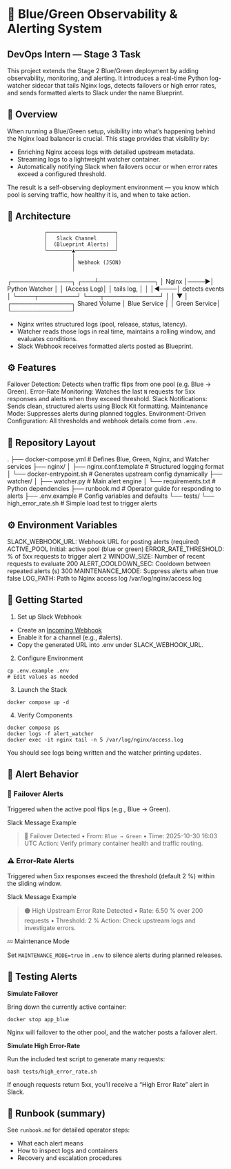 # 🚨 Blue/Green Observability & Alerting System
## DevOps Intern — Stage 3 Task

This project extends the Stage 2 Blue/Green deployment by adding observability, monitoring, and alerting.
It introduces a real-time Python log-watcher sidecar that tails Nginx logs, detects failovers or high error rates, and sends formatted alerts to Slack under the name Blueprint.

## 🧭 Overview

When running a Blue/Green setup, visibility into what’s happening behind the Nginx load balancer is crucial.
This stage provides that visibility by:
- Enriching Nginx access logs with detailed upstream metadata.
- Streaming logs to a lightweight watcher container.
- Automatically notifying Slack when failovers occur or when error rates exceed a configured threshold.

The result is a self-observing deployment environment — you know which pool is serving traffic, how healthy it is, and when to take action.

## 🧱 Architecture
                ┌──────────────────────┐
                │   Slack Channel      │
                │  (Blueprint Alerts)  │
                └────────▲─────────────┘
                         │
                         │ Webhook (JSON)
                         │
┌──────────────┐     ┌───┴─────────────┐
│   Nginx      │────▶│ Python Watcher  │
│  (Access Log)│     │  tails log,     │
│              │◀────│  detects events │
└────┬─────────┘     └───┬─────────────┘
     │                   │
     ▼                   │
┌──────────────┐    Shared Volume
│ Blue Service │
│ Green Service│
└──────────────┘

- Nginx writes structured logs (pool, release, status, latency).
- Watcher reads those logs in real time, maintains a rolling window, and evaluates conditions.
- Slack Webhook receives formatted alerts posted as Blueprint.

## ⚙️ Features
Failover Detection:	Detects when traffic flips from one pool (e.g. Blue → Green).
Error-Rate Monitoring:	Watches the last `N` requests for 5xx responses and alerts when they exceed threshold.
Slack Notifications:	Sends clean, structured alerts using Block Kit formatting.
Maintenance Mode:	Suppresses alerts during planned toggles.
Environment-Driven Configuration:	All thresholds and webhook details come from `.env`.

## 📁 Repository Layout
.
├── docker-compose.yml        # Defines Blue, Green, Nginx, and Watcher services
├── nginx/
│   ├── nginx.conf.template   # Structured logging format
│   └── docker-entrypoint.sh  # Generates upstream config dynamically
├── watcher/
│   ├── watcher.py            # Main alert engine
│   └── requirements.txt      # Python dependencies
├── runbook.md                # Operator guide for responding to alerts
├── .env.example              # Config variables and defaults
└── tests/
    └── high_error_rate.sh    # Simple load test to trigger alerts

## ⚙️ Environment Variables

SLACK_WEBHOOK_URL:  Webhook URL for posting alerts	(required)
ACTIVE_POOL	Initial:    active pool (blue or green)
ERROR_RATE_THRESHOLD:   % of 5xx requests to trigger alert	2
WINDOW_SIZE:	Number of recent requests to evaluate	200
ALERT_COOLDOWN_SEC:	Cooldown between repeated alerts (s)	300
MAINTENANCE_MODE:	Suppress alerts when true	false
LOG_PATH:	Path to Nginx access log	/var/log/nginx/access.log

## 🚀 Getting Started

1. Set up Slack Webhook

- Create an [Incoming Webhook](https://api.slack.com/apps)
- Enable it for a channel (e.g., #alerts).
- Copy the generated URL into .env under SLACK_WEBHOOK_URL.

2. Configure Environment
```
cp .env.example .env
# Edit values as needed
```

3. Launch the Stack
```
docker compose up -d
```

4. Verify Components
```
docker compose ps
docker logs -f alert_watcher
docker exec -it nginx tail -n 5 /var/log/nginx/access.log
```

You should see logs being written and the watcher printing updates.

## 🔔 Alert Behavior
### 🚨 Failover Alerts

Triggered when the active pool flips (e.g., Blue → Green).

Slack Message Example

> 🔴 Failover Detected
> • From: `Blue → Green`
> • Time: 2025-10-30 16:03 UTC
> Action: Verify primary container health and traffic routing.

### ⚠️ Error-Rate Alerts

Triggered when 5xx responses exceed the threshold (default 2 %) within the sliding window.

Slack Message Example

> 🟠 High Upstream Error Rate Detected
> • Rate: 6.50 % over 200 requests
> • Threshold: 2 %
> Action: Check upstream logs and investigate errors.

💤 Maintenance Mode

Set `MAINTENANCE_MODE=true` in `.env` to silence alerts during planned releases.

## 🧪 Testing Alerts
**Simulate Failover**

Bring down the currently active container:
```
docker stop app_blue
```

Nginx will failover to the other pool, and the watcher posts a failover alert.

**Simulate High Error-Rate**

Run the included test script to generate many requests:
```
bash tests/high_error_rate.sh
```

If enough requests return 5xx, you’ll receive a “High Error Rate” alert in Slack.

## 📖 Runbook (summary)

See `runbook.md` for detailed operator steps:

- What each alert means
- How to inspect logs and containers
- Recovery and escalation procedures